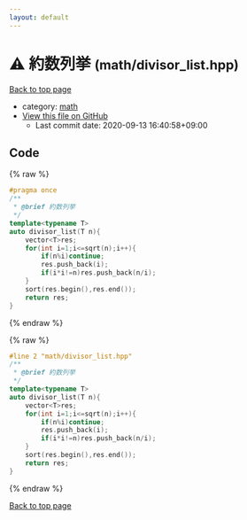 ```yaml
---
layout: default
---
```


<!-- mathjax config similar to math.stackexchange -->
<script type="text/javascript" async
  src="https://cdnjs.cloudflare.com/ajax/libs/mathjax/2.7.5/MathJax.js?config=TeX-MML-AM_CHTML">
</script>
<script type="text/x-mathjax-config">
  MathJax.Hub.Config({
    TeX: { equationNumbers: { autoNumber: "AMS" }},
    tex2jax: {
      inlineMath: [ ['$','$'] ],
      processEscapes: true
    },
    "HTML-CSS": { matchFontHeight: false },
    displayAlign: "left",
    displayIndent: "2em"
  });
</script>

<script type="text/javascript" src="https://cdnjs.cloudflare.com/ajax/libs/jquery/3.4.1/jquery.min.js"></script>
<script src="https://cdn.jsdelivr.net/npm/jquery-balloon-js@1.1.2/jquery.balloon.min.js" integrity="sha256-ZEYs9VrgAeNuPvs15E39OsyOJaIkXEEt10fzxJ20+2I=" crossorigin="anonymous"></script>
<script type="text/javascript" src="../../assets/js/copy-button.js"></script>
<link rel="stylesheet" href="../../assets/css/copy-button.css" />


# :warning: 約数列挙 <small>(math/divisor_list.hpp)</small>

<a href="../../index.html">Back to top page</a>

* category: <a href="../../index.html#7e676e9e663beb40fd133f5ee24487c2">math</a>
* <a href="{{ site.github.repository_url }}/blob/master/math/divisor_list.hpp">View this file on GitHub</a>
    - Last commit date: 2020-09-13 16:40:58+09:00




## Code

<a id="unbundled"></a>
{% raw %}
```cpp
#pragma once
/**
 * @brief 約数列挙
 */
template<typename T>
auto divisor_list(T n){
    vector<T>res;
    for(int i=1;i<=sqrt(n);i++){
        if(n%i)continue;
        res.push_back(i);
        if(i*i!=n)res.push_back(n/i);
    }
    sort(res.begin(),res.end());
    return res;
}
```
{% endraw %}

<a id="bundled"></a>
{% raw %}
```cpp
#line 2 "math/divisor_list.hpp"
/**
 * @brief 約数列挙
 */
template<typename T>
auto divisor_list(T n){
    vector<T>res;
    for(int i=1;i<=sqrt(n);i++){
        if(n%i)continue;
        res.push_back(i);
        if(i*i!=n)res.push_back(n/i);
    }
    sort(res.begin(),res.end());
    return res;
}

```
{% endraw %}

<a href="../../index.html">Back to top page</a>

